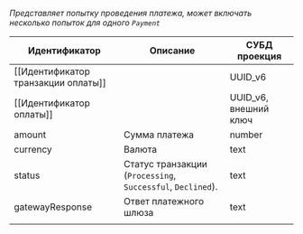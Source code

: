 *Представляет попытку проведения платежа, может включать несколько попыток для одного `Payment`*

| Идентификатор                       | Описание                                                    | СУБД проекция         |
| ----------------------------------- | ----------------------------------------------------------- | --------------------- |
| [[Идентификатор транзакции оплаты]] |                                                             | UUID_v6               |
| [[Идентификатор оплаты]]            |                                                             | UUID_v6, внешний ключ |
| amount                              | Сумма платежа                                               | number                |
| currency                            | Валюта                                                      | text                  |
| status                              | Статус транзакции (`Processing`, `Successful`, `Declined`). | text                  |
| gatewayResponse                     | Ответ платежного шлюза                                      | text                  |
|                                     |                                                             |                       |
